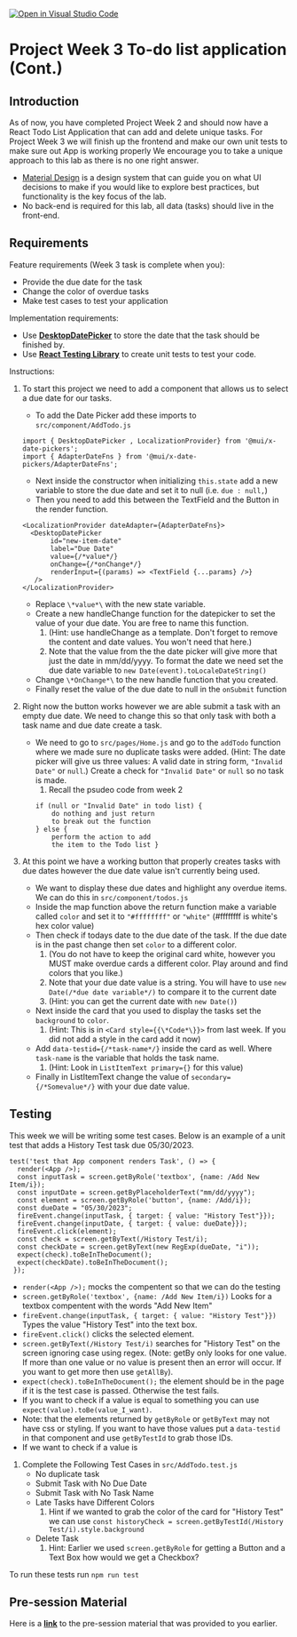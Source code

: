 [![Open in Visual Studio Code](https://classroom.github.com/assets/open-in-vscode-718a45dd9cf7e7f842a935f5ebbe5719a5e09af4491e668f4dbf3b35d5cca122.svg)](https://classroom.github.com/online_ide?assignment_repo_id=11382218&assignment_repo_type=AssignmentRepo)
# Project Week 3 To-do list application (Cont.)
## Introduction
As of now, you have completed Project Week 2 and should now have a React Todo List Application that can add and delete unique tasks. For Project Week 3 we will finish up the frontend and make our own unit tests to make sure out App is working properly  We encourage you to take a unique approach to this lab as there is no one right answer. 
- [Material Design](https://material.io/design/introduction) is a design system that can guide you on what UI decisions to make if you would like to explore best practices, but functionality is the key focus of the lab.
- No back-end is required for this lab, all data (tasks) should live in the front-end.


## Requirements
Feature requirements (Week 3 task is complete when you):
+ Provide the due date for the task
+ Change the color of overdue tasks
+ Make test cases to test your application

Implementation requirements:
+ Use [**DesktopDatePicker**](https://mui.com/x/react-date-pickers/date-picker/)  to store the date that the task should be finished by.
+ Use [**React Testing Library**](https://testing-library.com/docs/react-testing-library/cheatsheet) to create unit tests to test your code.

Instructions:
1. To start this project we need to add a component that allows us to select a due date for our tasks.
    + To add the Date Picker add these imports to `src/component/AddTodo.js` 
    ```
    import { DesktopDatePicker , LocalizationProvider} from '@mui/x-date-pickers';
    import { AdapterDateFns } from '@mui/x-date-pickers/AdapterDateFns';
    ``` 
    + Next inside the constructor when initializing `this.state` add a new variable to store the due date and set it to null (i.e. `due : null,`)
    + Then you need to add this between the TextField and the Button in the render function.
     ```   
    <LocalizationProvider dateAdapter={AdapterDateFns}>         
       <DesktopDatePicker
            id="new-item-date"
            label="Due Date"
            value={/*value*/}
            onChange={/*onChange*/}
            renderInput={(params) => <TextField {...params} />}
        />
    </LocalizationProvider>
    ```
    + Replace `\*value*\` with the new state variable.
    + Create a new handleChange function for the datepicker to set the value of your due date. You are free to name this function. 
        1. (Hint: use handleChange as a template. Don't forget to remove the content and date values. You won't need that here.) 
        2. Note that the value from the the date picker will give more that just the date in mm/dd/yyyy. To format the date we need set the due date variable to `new Date(event).toLocaleDateString()`
    + Change `\*OnChange*\` to the new handle function that you created.
    + Finally reset the value of the due date to null in the `onSubmit` function

2. Right now the button works however we are able submit a task with an empty due date. We need to change this so that only task with both a task name and due date create a task. 

    + We need to go to `src/pages/Home.js` and go to the `addTodo` function where we made sure no duplicate tasks were added. (Hint: The date picker will give us three values: A valid date in string form, `"Invalid Date"` or `null`.) Create a check for `"Invalid Date"` or `null` so no task is made.
        1.  Recall the psudeo code from week 2
        ```
        if (null or "Invalid Date" in todo list) {
            do nothing and just return
            to break out the function
        } else {
            perform the action to add
            the item to the Todo list }
        ```    

3. At this point we have a working button that properly creates tasks with due dates however the due date value isn't currently being used.

    + We want to display these due dates and highlight any overdue items. We can do this in `src/component/todos.js`
    + Inside the map function above the return function make a variable called `color` and set it to `"#ffffffff"` or `"white"` (#ffffffff is white's hex color value)
    + Then check if todays date to the due date of the task. If the due date is in the past change then set `color` to a different color. 
        1. (You do not have to keep the original card white, however you MUST make overdue cards a different color. Play around and find colors that you like.) 
        2. Note that your due date value is a string. You will have to use `new Date(/*due date variable*/)` to compare it to the current date 
        3. (Hint: you can get the current date with `new Date()`)  
    + Next inside the card that you used to display the tasks set the `background` to `color`. 
        1. (Hint: This is in  `<Card style={{\*Code*\}}>` from last week. If you did not add a style in the card add it now)
    + Add `data-testid={/*task-name*/}` inside the card as well. Where `task-name` is the variable that holds the task name. 
        1. (Hint: Look in `ListItemText primary={}` for this value)
    + Finally in ListItemText change the value of `secondary={/*Somevalue*/}` with your due date value.

## Testing
This week we will be writing some test cases. Below is an example of a unit test that adds a History Test task due 05/30/2023.
```
test('test that App component renders Task', () => {
  render(<App />);
  const inputTask = screen.getByRole('textbox', {name: /Add New Item/i});
  const inputDate = screen.getByPlaceholderText("mm/dd/yyyy");
  const element = screen.getByRole('button', {name: /Add/i});
  const dueDate = "05/30/2023";
  fireEvent.change(inputTask, { target: { value: "History Test"}});
  fireEvent.change(inputDate, { target: { value: dueDate}});
  fireEvent.click(element);
  const check = screen.getByText(/History Test/i);
  const checkDate = screen.getByText(new RegExp(dueDate, "i"));
  expect(check).toBeInTheDocument();
  expect(checkDate).toBeInTheDocument();
 });

```
+ `render(<App />);` mocks the compentent so that we can do the testing
+ `screen.getByRole('textbox', {name: /Add New Item/i})`  Looks for a textbox compentent with the words "Add New Item"
+ `fireEvent.change(inputTask, { target: { value: "History Test"}})` Types the value "History Test" into the text box.
+ `fireEvent.click()` clicks the selected element.
+ `screen.getByText(/History Test/i)` searches for "History Test" on the screen ignoring case using regex. (Note: getBy only looks for one value. If more than one value or no value is present then an error will occur.  If you want to get more then use `getAllBy`). 
+ `expect(check).toBeInTheDocument();` the element should be in the page if it is the test case is passed. Otherwise the test fails. 
+ If you want to check if a value is equal to something you can use `expect(value).toBe(value_I_want)`.
+ Note: that the elements returned by `getByRole` or `getByText` may not have css or styling. If you want to have those values put a `data-testid` in that component and use `getByTestId` to grab those IDs.
+ If we want to check if a value is 
1. Complete the Following Test Cases in `src/AddTodo.test.js`
    + No duplicate task
    + Submit Task with No Due Date
    + Submit Task with No Task Name
    + Late Tasks have Different Colors
        1. Hint if we wanted to grab the color of the card for "History Test" we can use `const historyCheck = screen.getByTestId(/History Test/i).style.background`
    + Delete Task
        1. Hint: Earlier we used `screen.getByRole` for getting a Button and a Text Box how would we get a Checkbox? 
 
 To run these tests run `npm run test`
 ## Pre-session Material
Here is a [**link**](https://ibm.ent.box.com/v/Software-recordings/folder/211327862148) to the pre-session material that was provided to you earlier.
